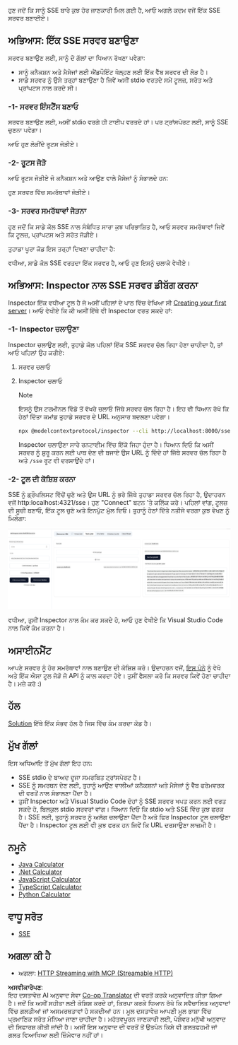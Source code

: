<!--
CO_OP_TRANSLATOR_METADATA:
{
  "original_hash": "d90ca3d326c48fab2ac0ebd3a9876f59",
  "translation_date": "2025-07-04T16:52:01+00:00",
  "source_file": "03-GettingStarted/05-sse-server/README.md",
  "language_code": "pa"
}
-->
ਹੁਣ ਜਦੋਂ ਕਿ ਸਾਨੂੰ SSE ਬਾਰੇ ਕੁਝ ਹੋਰ ਜਾਣਕਾਰੀ ਮਿਲ ਗਈ ਹੈ, ਆਓ ਅਗਲੇ ਕਦਮ ਵਜੋਂ ਇੱਕ SSE ਸਰਵਰ ਬਣਾਈਏ।

## ਅਭਿਆਸ: ਇੱਕ SSE ਸਰਵਰ ਬਣਾਉਣਾ

ਸਰਵਰ ਬਣਾਉਣ ਲਈ, ਸਾਨੂੰ ਦੋ ਗੱਲਾਂ ਦਾ ਧਿਆਨ ਰੱਖਣਾ ਪਵੇਗਾ:

- ਸਾਨੂੰ ਕਨੈਕਸ਼ਨ ਅਤੇ ਮੈਸੇਜਾਂ ਲਈ ਐਂਡਪੌਇੰਟ ਖੋਲ੍ਹਣ ਲਈ ਇੱਕ ਵੈੱਬ ਸਰਵਰ ਦੀ ਲੋੜ ਹੈ।
- ਸਾਡੇ ਸਰਵਰ ਨੂੰ ਉਸੇ ਤਰ੍ਹਾਂ ਬਣਾਉਣਾ ਹੈ ਜਿਵੇਂ ਅਸੀਂ stdio ਵਰਤਦੇ ਸਮੇਂ ਟੂਲਜ਼, ਸਰੋਤ ਅਤੇ ਪ੍ਰਾਂਪਟਸ ਨਾਲ ਕਰਦੇ ਸੀ।

### -1- ਸਰਵਰ ਇੰਸਟੈਂਸ ਬਣਾਓ

ਸਰਵਰ ਬਣਾਉਣ ਲਈ, ਅਸੀਂ stdio ਵਰਗੇ ਹੀ ਟਾਈਪ ਵਰਤਦੇ ਹਾਂ। ਪਰ ਟ੍ਰਾਂਸਪੋਰਟ ਲਈ, ਸਾਨੂੰ SSE ਚੁਣਨਾ ਪਵੇਗਾ।

ਆਓ ਹੁਣ ਲੋੜੀਂਦੇ ਰੂਟਸ ਜੋੜੀਏ।

### -2- ਰੂਟਸ ਜੋੜੋ

ਆਓ ਰੂਟਸ ਜੋੜੀਏ ਜੋ ਕਨੈਕਸ਼ਨ ਅਤੇ ਆਉਣ ਵਾਲੇ ਮੈਸੇਜਾਂ ਨੂੰ ਸੰਭਾਲਦੇ ਹਨ:

ਹੁਣ ਸਰਵਰ ਵਿੱਚ ਸਮਰੱਥਾਵਾਂ ਜੋੜੀਏ।

### -3- ਸਰਵਰ ਸਮਰੱਥਾਵਾਂ ਜੋੜਨਾ

ਹੁਣ ਜਦੋਂ ਕਿ ਸਾਡੇ ਕੋਲ SSE ਨਾਲ ਸੰਬੰਧਿਤ ਸਾਰਾ ਕੁਝ ਪਰਿਭਾਸ਼ਿਤ ਹੈ, ਆਓ ਸਰਵਰ ਸਮਰੱਥਾਵਾਂ ਜਿਵੇਂ ਕਿ ਟੂਲਜ਼, ਪ੍ਰਾਂਪਟਸ ਅਤੇ ਸਰੋਤ ਜੋੜੀਏ।

ਤੁਹਾਡਾ ਪੂਰਾ ਕੋਡ ਇਸ ਤਰ੍ਹਾਂ ਦਿਖਣਾ ਚਾਹੀਦਾ ਹੈ:

ਵਧੀਆ, ਸਾਡੇ ਕੋਲ SSE ਵਰਤਦਾ ਇੱਕ ਸਰਵਰ ਹੈ, ਆਓ ਹੁਣ ਇਸਨੂੰ ਚਲਾਕੇ ਵੇਖੀਏ।

## ਅਭਿਆਸ: Inspector ਨਾਲ SSE ਸਰਵਰ ਡੀਬੱਗ ਕਰਨਾ

Inspector ਇੱਕ ਵਧੀਆ ਟੂਲ ਹੈ ਜੋ ਅਸੀਂ ਪਹਿਲਾਂ ਦੇ ਪਾਠ ਵਿੱਚ ਵੇਖਿਆ ਸੀ [Creating your first server](/03-GettingStarted/01-first-server/README.md)। ਆਓ ਵੇਖੀਏ ਕਿ ਕੀ ਅਸੀਂ ਇੱਥੇ ਵੀ Inspector ਵਰਤ ਸਕਦੇ ਹਾਂ:

### -1- Inspector ਚਲਾਉਣਾ

Inspector ਚਲਾਉਣ ਲਈ, ਤੁਹਾਡੇ ਕੋਲ ਪਹਿਲਾਂ ਇੱਕ SSE ਸਰਵਰ ਚੱਲ ਰਿਹਾ ਹੋਣਾ ਚਾਹੀਦਾ ਹੈ, ਤਾਂ ਆਓ ਪਹਿਲਾਂ ਉਹ ਕਰੀਏ:

1. ਸਰਵਰ ਚਲਾਓ

1. Inspector ਚਲਾਓ

    > [!NOTE]
    > ਇਸਨੂੰ ਉਸ ਟਰਮੀਨਲ ਵਿੰਡੋ ਤੋਂ ਵੱਖਰੇ ਚਲਾਓ ਜਿੱਥੇ ਸਰਵਰ ਚੱਲ ਰਿਹਾ ਹੈ। ਇਹ ਵੀ ਧਿਆਨ ਰੱਖੋ ਕਿ ਹੇਠਾਂ ਦਿੱਤਾ ਕਮਾਂਡ ਤੁਹਾਡੇ ਸਰਵਰ ਦੇ URL ਅਨੁਸਾਰ ਬਦਲਣਾ ਪਵੇਗਾ।

    ```sh
    npx @modelcontextprotocol/inspector --cli http://localhost:8000/sse --method tools/list
    ```

    Inspector ਚਲਾਉਣਾ ਸਾਰੇ ਰਨਟਾਈਮ ਵਿੱਚ ਇੱਕੋ ਜਿਹਾ ਹੁੰਦਾ ਹੈ। ਧਿਆਨ ਦਿਓ ਕਿ ਅਸੀਂ ਸਰਵਰ ਨੂੰ ਸ਼ੁਰੂ ਕਰਨ ਲਈ ਪਾਥ ਦੇਣ ਦੀ ਬਜਾਏ ਉਸ URL ਨੂੰ ਦਿੰਦੇ ਹਾਂ ਜਿੱਥੇ ਸਰਵਰ ਚੱਲ ਰਿਹਾ ਹੈ ਅਤੇ `/sse` ਰੂਟ ਵੀ ਦਰਸਾਉਂਦੇ ਹਾਂ।

### -2- ਟੂਲ ਦੀ ਕੋਸ਼ਿਸ਼ ਕਰਨਾ

SSE ਨੂੰ ਡ੍ਰੌਪਲਿਸਟ ਵਿੱਚੋਂ ਚੁਣੋ ਅਤੇ ਉਸ URL ਨੂੰ ਭਰੋ ਜਿੱਥੇ ਤੁਹਾਡਾ ਸਰਵਰ ਚੱਲ ਰਿਹਾ ਹੈ, ਉਦਾਹਰਨ ਵਜੋਂ http:localhost:4321/sse। ਹੁਣ "Connect" ਬਟਨ 'ਤੇ ਕਲਿੱਕ ਕਰੋ। ਪਹਿਲਾਂ ਵਾਂਗ, ਟੂਲਜ਼ ਦੀ ਸੂਚੀ ਬਣਾਓ, ਇੱਕ ਟੂਲ ਚੁਣੋ ਅਤੇ ਇਨਪੁੱਟ ਮੁੱਲ ਦਿਓ। ਤੁਹਾਨੂੰ ਹੇਠਾਂ ਦਿੱਤੇ ਨਤੀਜੇ ਵਰਗਾ ਕੁਝ ਵੇਖਣ ਨੂੰ ਮਿਲੇਗਾ:

![SSE Server running in inspector](../../../../translated_images/sse-inspector.d86628cc597b8fae807a31d3d6837842f5f9ee1bcc6101013fa0c709c96029ad.pa.png)

ਵਧੀਆ, ਤੁਸੀਂ Inspector ਨਾਲ ਕੰਮ ਕਰ ਸਕਦੇ ਹੋ, ਆਓ ਹੁਣ ਵੇਖੀਏ ਕਿ Visual Studio Code ਨਾਲ ਕਿਵੇਂ ਕੰਮ ਕਰਨਾ ਹੈ।

## ਅਸਾਈਨਮੈਂਟ

ਆਪਣੇ ਸਰਵਰ ਨੂੰ ਹੋਰ ਸਮਰੱਥਾਵਾਂ ਨਾਲ ਬਣਾਉਣ ਦੀ ਕੋਸ਼ਿਸ਼ ਕਰੋ। ਉਦਾਹਰਨ ਵਜੋਂ, [ਇਸ ਪੰਨੇ](https://api.chucknorris.io/) ਨੂੰ ਵੇਖੋ ਅਤੇ ਇੱਕ ਐਸਾ ਟੂਲ ਜੋੜੋ ਜੋ API ਨੂੰ ਕਾਲ ਕਰਦਾ ਹੋਵੇ। ਤੁਸੀਂ ਫੈਸਲਾ ਕਰੋ ਕਿ ਸਰਵਰ ਕਿਵੇਂ ਹੋਣਾ ਚਾਹੀਦਾ ਹੈ। ਮਜ਼ੇ ਕਰੋ :)

## ਹੱਲ

[Solution](./solution/README.md) ਇੱਥੇ ਇੱਕ ਸੰਭਵ ਹੱਲ ਹੈ ਜਿਸ ਵਿੱਚ ਕੰਮ ਕਰਦਾ ਕੋਡ ਹੈ।

## ਮੁੱਖ ਗੱਲਾਂ

ਇਸ ਅਧਿਆਇ ਤੋਂ ਮੁੱਖ ਗੱਲਾਂ ਇਹ ਹਨ:

- SSE stdio ਦੇ ਬਾਅਦ ਦੂਜਾ ਸਮਰਥਿਤ ਟ੍ਰਾਂਸਪੋਰਟ ਹੈ।
- SSE ਨੂੰ ਸਮਰਥਨ ਦੇਣ ਲਈ, ਤੁਹਾਨੂੰ ਆਉਣ ਵਾਲੀਆਂ ਕਨੈਕਸ਼ਨਾਂ ਅਤੇ ਮੈਸੇਜਾਂ ਨੂੰ ਵੈੱਬ ਫਰੇਮਵਰਕ ਦੀ ਵਰਤੋਂ ਨਾਲ ਸੰਭਾਲਣਾ ਪੈਂਦਾ ਹੈ।
- ਤੁਸੀਂ Inspector ਅਤੇ Visual Studio Code ਦੋਹਾਂ ਨੂੰ SSE ਸਰਵਰ ਖਪਤ ਕਰਨ ਲਈ ਵਰਤ ਸਕਦੇ ਹੋ, ਬਿਲਕੁਲ stdio ਸਰਵਰਾਂ ਵਾਂਗ। ਧਿਆਨ ਦਿਓ ਕਿ stdio ਅਤੇ SSE ਵਿੱਚ ਕੁਝ ਫਰਕ ਹੈ। SSE ਲਈ, ਤੁਹਾਨੂੰ ਸਰਵਰ ਨੂੰ ਅਲੱਗ ਚਲਾਉਣਾ ਪੈਂਦਾ ਹੈ ਅਤੇ ਫਿਰ Inspector ਟੂਲ ਚਲਾਉਣਾ ਪੈਂਦਾ ਹੈ। Inspector ਟੂਲ ਲਈ ਵੀ ਕੁਝ ਫਰਕ ਹਨ ਜਿਵੇਂ ਕਿ URL ਦਰਸਾਉਣਾ ਲਾਜ਼ਮੀ ਹੈ।

## ਨਮੂਨੇ

- [Java Calculator](../samples/java/calculator/README.md)
- [.Net Calculator](../../../../03-GettingStarted/samples/csharp)
- [JavaScript Calculator](../samples/javascript/README.md)
- [TypeScript Calculator](../samples/typescript/README.md)
- [Python Calculator](../../../../03-GettingStarted/samples/python)

## ਵਾਧੂ ਸਰੋਤ

- [SSE](https://developer.mozilla.org/en-US/docs/Web/API/Server-sent_events)

## ਅਗਲਾ ਕੀ ਹੈ

- ਅਗਲਾ: [HTTP Streaming with MCP (Streamable HTTP)](../06-http-streaming/README.md)

**ਅਸਵੀਕਾਰੋਪਣ**:  
ਇਹ ਦਸਤਾਵੇਜ਼ AI ਅਨੁਵਾਦ ਸੇਵਾ [Co-op Translator](https://github.com/Azure/co-op-translator) ਦੀ ਵਰਤੋਂ ਕਰਕੇ ਅਨੁਵਾਦਿਤ ਕੀਤਾ ਗਿਆ ਹੈ। ਜਦੋਂ ਕਿ ਅਸੀਂ ਸਹੀਤਾ ਲਈ ਕੋਸ਼ਿਸ਼ ਕਰਦੇ ਹਾਂ, ਕਿਰਪਾ ਕਰਕੇ ਧਿਆਨ ਰੱਖੋ ਕਿ ਸਵੈਚਾਲਿਤ ਅਨੁਵਾਦਾਂ ਵਿੱਚ ਗਲਤੀਆਂ ਜਾਂ ਅਸਮਰਥਤਾਵਾਂ ਹੋ ਸਕਦੀਆਂ ਹਨ। ਮੂਲ ਦਸਤਾਵੇਜ਼ ਆਪਣੀ ਮੂਲ ਭਾਸ਼ਾ ਵਿੱਚ ਪ੍ਰਮਾਣਿਕ ਸਰੋਤ ਮੰਨਿਆ ਜਾਣਾ ਚਾਹੀਦਾ ਹੈ। ਮਹੱਤਵਪੂਰਨ ਜਾਣਕਾਰੀ ਲਈ, ਪੇਸ਼ੇਵਰ ਮਨੁੱਖੀ ਅਨੁਵਾਦ ਦੀ ਸਿਫਾਰਸ਼ ਕੀਤੀ ਜਾਂਦੀ ਹੈ। ਅਸੀਂ ਇਸ ਅਨੁਵਾਦ ਦੀ ਵਰਤੋਂ ਤੋਂ ਉਤਪੰਨ ਕਿਸੇ ਵੀ ਗਲਤਫਹਮੀ ਜਾਂ ਗਲਤ ਵਿਆਖਿਆ ਲਈ ਜ਼ਿੰਮੇਵਾਰ ਨਹੀਂ ਹਾਂ।